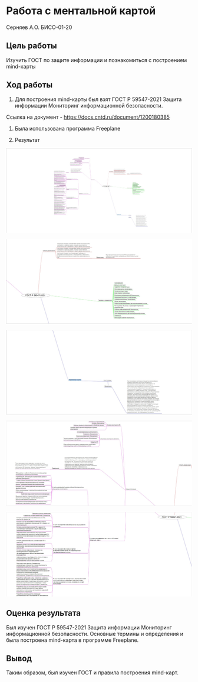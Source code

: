 Работа с ментальной картой
================
Серняев А.О. БИСО-01-20

## Цель работы

Изучить ГОСТ по защите информации и познакомиться с построением
mind-карты

## Ход работы

1.  Для построения mind-карты был взят ГОСТ Р 59547-2021 Защита
    информации Мониторинг информационной безопасности.

Ссылка на документ - https://docs.cntd.ru/document/1200180385

1.  Была использована программа Freeplane

2.  Результат

![](./mm1.png)

![](./mm2.png)

![](./mm3.png)

![](./mm4.png)

![](./mm5.png)

## Оценка результата

Был изучен ГОСТ Р 59547-2021 Защита информации Мониторинг информационной
безопасности. Основные термины и определения и была построена mind-карта
в программе Freeplane.

## Вывод

Таким образом, был изучен ГОСТ и правила построения mind-карт.
